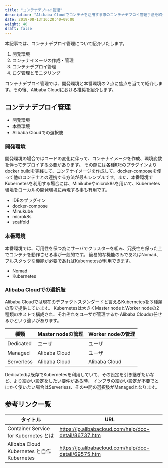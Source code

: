 ```yaml
---
title: "コンテナデプロイ管理"
description: "Alibaba Cloudでコンテナを活用する際のコンテナデプロイ管理手法を紹介します。"
date: 2019-08-13T16:20:40+09:00
weight: 40
draft: false
---
```


本記事では、コンテナデプロイ管理について紹介いたします。

1. 開発環境
1. コンテナイメージの作成・管理
1. コンテナデプロイ管理
1. ログ管理とモニタリング

コンテナデプロイ管理では、開発環境と本番環境の２点に焦点を当てて紹介します。その後、Alibaba Cloudにおける推奨を紹介します。

## コンテナデプロイ管理
- 開発環境
- 本番環境
- Alibaba Cloudでの選択肢

### 開発環境
開発環境の場合ではコードの変化に伴って、コンテナイメージを作成、環境変数を伴ってデプロイする必要があります。
その際には各種IDEのプラグインよりdocker buildを実践して、コンテナイメージを作成して、docker-composeを使って他のコンテナとの連携する方法が最もシンプルです。また、本番環境でKubernetesを利用する場合には、Minikubeやmicrok8sを用いて、Kubernetes環境をローカルの開発環境に再現する事も有用です。

- IDEのプラグイン
- docker-compose
- Minukube
- microk8s
- scaffold

### 本番環境
本番環境では、可用性を保つ為にサーバでクラスターを組み、冗長性を保った上でコンテナを動作させる事が一般的です。
簡易的な機能のみであればNomad、フルスタックな機能が必要であればKubernetesが利用できます。

- Nomad
- Kubernetes

### Alibaba Cloudでの選択肢
Alibaba Cloudでは現在のデファクトスタンダードと言えるKubernetesを３種類の形で提供しています。
Kubernetesは大きくMaster nodeとWorker nodeの2種類のホストで構成され、それぞれをユーザが管理するか
Alibaba Cloudの任せるかという違いがあります。

|  種類  |  Master nodeの管理  |  Worker nodeの管理  |
| ---- | ---- | ---- |
|  Dedicated  |  ユーザ  |  ユーザ  |
|  Managed  |  Alibaba Cloud  |  ユーザ  |
|  Serverless  |  Alibaba Cloud  |  Alibaba Cloud  |

Dedicatedは既存でKubernetesを利用していて、その設定を引き継ぎたいなど、より細かい設定をしたい要件がある時、
インフラの細かい設定が不要でとにかく使いたい場合はServerless、その中間の選択肢がManagedとなります。

## 参考リンク一覧
|タイトル|URL|
| ---- | ---- |
|Container Service for Kubernetes とは|https://jp.alibabacloud.com/help/doc-detail/86737.htm|
|Alibaba Cloud Kubernetes と自作 Kubernetes|https://jp.alibabacloud.com/help/doc-detail/69575.htm|
